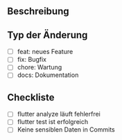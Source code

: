 ## Beschreibung
<!-- Was änderst du und warum? -->

## Typ der Änderung
- [ ] feat: neues Feature
- [ ] fix: Bugfix
- [ ] chore: Wartung
- [ ] docs: Dokumentation

## Checkliste
- [ ] flutter analyze läuft fehlerfrei
- [ ] flutter test ist erfolgreich
- [ ] Keine sensiblen Daten in Commits
